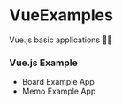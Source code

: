# VueExamples
Vue.js basic applications  🙌🏻

### Vue.js Example
- Board Example App
- Memo Example App
